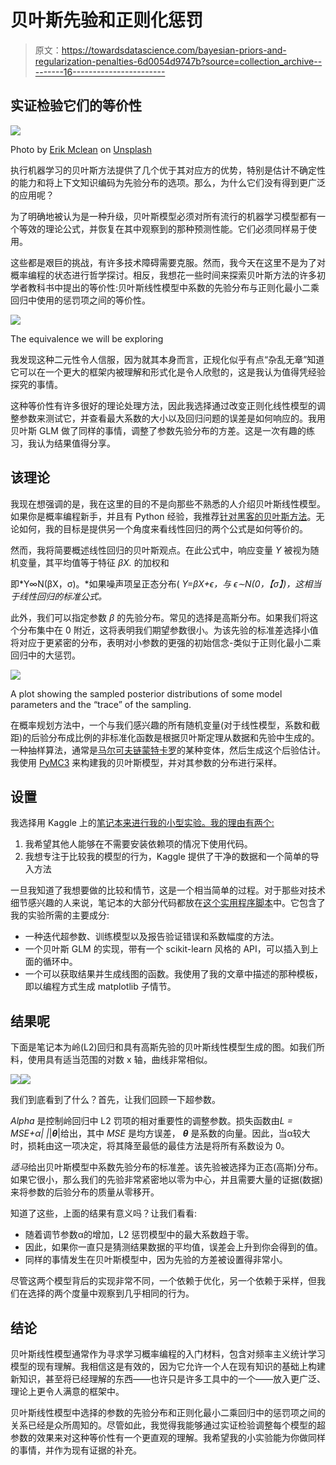# 贝叶斯先验和正则化惩罚

> 原文：<https://towardsdatascience.com/bayesian-priors-and-regularization-penalties-6d0054d9747b?source=collection_archive---------16----------------------->

## 实证检验它们的等价性

![](img/0695605a5dee60cdfe7599df3461b681.png)

Photo by [Erik Mclean](https://unsplash.com/@introspectivedsgn?utm_source=unsplash&utm_medium=referral&utm_content=creditCopyText) on [Unsplash](https://unsplash.com/s/photos/dice?utm_source=unsplash&utm_medium=referral&utm_content=creditCopyText)

执行机器学习的贝叶斯方法提供了几个优于其对应方的优势，特别是估计不确定性的能力和将上下文知识编码为先验分布的选项。那么，为什么它们没有得到更广泛的应用呢？

为了明确地被认为是一种升级，贝叶斯模型必须对所有流行的机器学习模型都有一个等效的理论公式，并恢复在其中观察到的那种预测性能。它们必须同样易于使用。

这些都是艰巨的挑战，有许多技术障碍需要克服。然而，我今天在这里不是为了对概率编程的状态进行哲学探讨。相反，我想花一些时间来探索贝叶斯方法的许多初学者教科书中提出的等价性:贝叶斯线性模型中系数的先验分布与正则化最小二乘回归中使用的惩罚项之间的等价性。

![](img/d3f248dba74e5637c4c0fe834eb8918a.png)

The equivalence we will be exploring

我发现这种二元性令人信服，因为就其本身而言，正规化似乎有点“杂乱无章”知道它可以在一个更大的框架内被理解和形式化是令人欣慰的，这是我认为值得凭经验探究的事情。

这种等价性有许多很好的理论处理方法，因此我选择通过改变正则化线性模型的调整参数来测试它，并查看最大系数的大小以及回归问题的误差是如何响应的。我用贝叶斯 GLM 做了同样的事情，调整了参数先验分布的方差。这是一次有趣的练习，我认为结果值得分享。

## 该理论

我现在想强调的是，我在这里的目的不是向那些不熟悉的人介绍贝叶斯线性模型。如果你是概率编程新手，并且有 Python 经验，我推荐[针对黑客的贝叶斯方法](https://camdavidsonpilon.github.io/Probabilistic-Programming-and-Bayesian-Methods-for-Hackers/)。无论如何，我的目标是提供另一个角度来看线性回归的两个公式是如何等价的。

然而，我将简要概述线性回归的贝叶斯观点。在此公式中，响应变量 *Y* 被视为随机变量，其平均值等于特征 *βX.* 的加权和

即*Y∞N(βX，σ)。*如果噪声项呈正态分布( *Y=βX+ϵ，*与 *ϵ∼N(0，【σ】*)*，这相当于线性回归的标准公式。*

此外，我们可以指定参数 *β* 的先验分布。常见的选择是高斯分布。如果我们将这个分布集中在 0 附近，这将表明我们期望参数很小。为该先验的标准差选择小值将对应于更紧密的分布，表明对小参数的更强的初始信念-类似于正则化最小二乘回归中的大惩罚。

![](img/c710aa9b1a9c439fcaf3b2c3485641c0.png)

A plot showing the sampled posterior distributions of some model parameters and the “trace” of the sampling.

在概率规划方法中，一个与我们感兴趣的所有随机变量(对于线性模型，系数和截距)的后验分布成比例的非标准化函数是根据贝叶斯定理从数据和先验中生成的。一种抽样算法，通常是[马尔可夫链蒙特卡罗](https://en.wikipedia.org/wiki/Markov_chain_Monte_Carlo)的某种变体，然后生成这个后验估计。我使用 [PyMC3](https://docs.pymc.io/) 来构建我的贝叶斯模型，并对其参数的分布进行采样。

## 设置

我选择用 Kaggle 上的[笔记本来进行我的小型实验。我的理由有两个:](https://www.kaggle.com/rayheberer/bayesian-priors-and-regularization-penalties)

1.  我希望其他人能够在不需要安装依赖项的情况下使用代码。
2.  我想专注于比较我的模型的行为，Kaggle 提供了干净的数据和一个简单的导入方法

一旦我知道了我想要做的比较和情节，这是一个相当简单的过程。对于那些对技术细节感兴趣的人来说，笔记本的大部分代码都放在[这个实用程序脚本](https://www.kaggle.com/rayheberer/priors-penalties-functions)中。它包含了我的实验所需的主要成分:

*   一种迭代超参数、训练模型以及报告验证错误和系数幅度的方法。
*   一个贝叶斯 GLM 的实现，带有一个 scikit-learn 风格的 API，可以插入到上面的循环中。
*   一个可以获取结果并生成线图的函数。我使用了我的文章中描述的那种模板，即以编程方式生成 matplotlib 子情节。

## 结果呢

下面是笔记本为岭(L2)回归和具有高斯先验的贝叶斯线性模型生成的图。如我们所料，使用具有适当范围的对数 x 轴，曲线非常相似。

![](img/383bb9d3619c9f6800ef59d33d7ea4f6.png)![](img/4e2a86a2f27edb116075876046f210e4.png)

我们到底看到了什么？首先，让我们回顾一下超参数。

*Alpha* 是控制岭回归中 L2 罚项的相对重要性的调整参数。损失函数由*L = MSE+*α*| |*|***θ***|给出，其中 *MSE* 是均方误差， ***θ*** 是系数的向量。因此，当α较大时，损耗由这一项决定，将其降至最低的最佳方法是将所有系数设为 0。

*适马*给出贝叶斯模型中系数先验分布的标准差。该先验被选择为正态(高斯)分布。如果它很小，那么我们的先验非常紧密地以零为中心，并且需要大量的证据(数据)来将参数的后验分布的质量从零移开。

知道了这些，上面的结果有意义吗？让我们看看:

*   随着调节参数α的增加，L2 惩罚模型中的最大系数趋于零。
*   因此，如果你一直只是猜测结果数据的平均值，误差会上升到你会得到的值。
*   同样的事情发生在贝叶斯模型中，因为先验的方差被设置得非常小。

尽管这两个模型背后的实现非常不同，一个依赖于优化，另一个依赖于采样，但我们在选择的两个度量中观察到几乎相同的行为。

## 结论

贝叶斯线性模型通常作为寻求学习概率编程的入门材料，包含对频率主义统计学习模型的现有理解。我相信这是有效的，因为它允许一个人在现有知识的基础上构建新知识，甚至将已经理解的东西——也许只是许多工具中的一个——放入更广泛、理论上更令人满意的框架中。

贝叶斯线性模型中选择的参数的先验分布和正则化最小二乘回归中的惩罚项之间的关系已经是众所周知的。尽管如此，我觉得我能够通过实证检验调整每个模型的超参数的效果来对这种等价性有一个更直观的理解。我希望我的小实验能为你做同样的事情，并作为现有证据的补充。